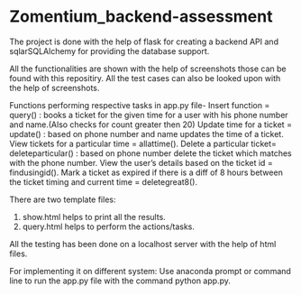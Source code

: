 # Zomentium_backend-assessment

The project is done with the help of flask for creating a backend API and sqlarSQLAlchemy for providing the database support.

All the functionalities are shown with the help of screenshots those can be found with this repositiry.
All the test cases can also be looked upon with the help of screenshots.

Functions performing respective tasks in app.py file-
Insert function = query() : books a ticket for the given time for a user with his phone number and name.(Also checks for count greater then 20)
Update time for a ticket = update() : based on phone number and name updates the time of a ticket.
View tickets for a particular time = allattime().
Delete a particular ticket= deleteparticular() : based on phone number delete the ticket which matches with the phone number.
View the user’s details based on the ticket id = findusingid().
Mark a ticket as expired if there is a diff of 8 hours between the ticket timing and current
time = deletegreat8().

There are two template files:
1. show.html helps to print all the results.
2. query.html helps to perform the actions/tasks.


All the testing has been done on a localhost server with the help of html files.

For implementing it on different system:
Use anaconda prompt or command line to run the app.py file with the command python app.py.



